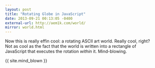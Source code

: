 ```yaml
---
layout: post
title: "Rotating Globe in JavaScript"
date: 2013-09-21 00:13:05 -0400
external-url: http://aem1k.com/world/
mirror: world.html
---
```


Now this is really effin cool: a rotating ASCII art world. Really cool, right?
Not as cool as the fact that the world is written into a rectangle of JavaScript
that executes the rotation _within_ it. Mind-blowing.

{{ site.mind_blown }}
